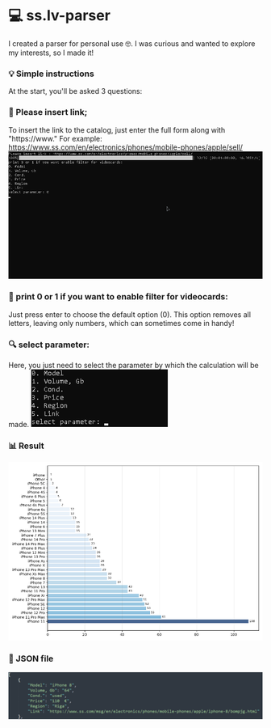 # 💻 ss.lv-parser
I created a parser for personal use 🤓. I was curious and wanted to explore my interests, so I made it!

### 💡 Simple instructions
At the start, you'll be asked 3 questions:

### 🔗 Please insert link;
To insert the link to the catalog, just enter the full form along with "https://www." For example: https://www.ss.com/en/electronics/phones/mobile-phones/apple/sell/
![console](https://github.com/FR13NDS2020/ss.lv-parser/blob/main/assets/in_console.png)
### 🔧 print 0 or 1 if you want to enable filter for videocards:
Just press enter to choose the default option (0). This option removes all letters, leaving only numbers, which can sometimes come in handy!

### 🔍 select parameter:
Here, you just need to select the parameter by which the calculation will be made.
![parameters](https://github.com/FR13NDS2020/ss.lv-parser/blob/main/assets/parameters.png)
### 📊 Result
![result](https://github.com/FR13NDS2020/ss.lv-parser/blob/main/assets/visualized.png)

### 💾 JSON file
![JSON](https://github.com/FR13NDS2020/ss.lv-parser/blob/main/assets/json.png)